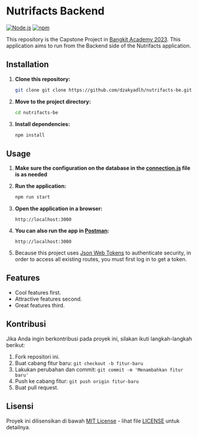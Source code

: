 # Nutrifacts Backend

[![Node.js](https://img.shields.io/badge/Node.js-v14.17.5-green.svg)](https://nodejs.org/)
[![npm](https://img.shields.io/badge/npm-v6.14.14-red.svg)](https://www.npmjs.com/)

This repository is the Capstone Project in [Bangkit Academy 2023](https://grow.google/intl/id_id/bangkit/?tab=machine-learning). This application aims to run from the Backend side of the Nutrifacts application.
## Installation

1. **Clone this repository:**

    ```bash
    git clone git clone https://github.com/dzakyadlh/nutrifacts-be.git
    ```

2. **Move to the project directory:**

    ```bash
    cd nutrifacts-be
    ```

3. **Install dependencies:**

    ```bash
    npm install
    ```
## Usage

1. **Make sure the configuration on the database in the [connection.js](connection.js) file is as needed**
2. **Run the application:**

    ```bash
    npm run start
    ```

3. **Open the application in a browser:**

    ```
    http://localhost:3000
    ```
4. **You can also run the app in [Postman](https://www.postman.com/):**

    ```
    http://localhost:3000
    ```
5. Because this project uses [Json Web Tokens](https://jwt.io/) to authenticate security, in order to access all existing routes, you must first log in to get a token.
## Features

- Cool features first.
- Attractive features second.
- Great features third.

## Kontribusi

Jika Anda ingin berkontribusi pada proyek ini, silakan ikuti langkah-langkah berikut:

1. Fork repositori ini.
2. Buat cabang fitur baru: `git checkout -b fitur-baru`
3. Lakukan perubahan dan commit: `git commit -m 'Menambahkan fitur baru'`
4. Push ke cabang fitur: `git push origin fitur-baru`
5. Buat pull request.

## Lisensi

Proyek ini dilisensikan di bawah [MIT License](LICENSE) - lihat file [LICENSE](LICENSE) untuk detailnya.

